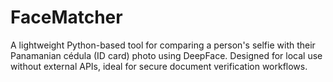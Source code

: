 # FaceMatcher
A lightweight Python-based tool for comparing a person's selfie with their Panamanian cédula (ID card) photo using DeepFace. Designed for local use without external APIs, ideal for secure document verification workflows.
